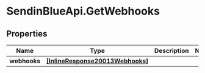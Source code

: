 # SendinBlueApi.GetWebhooks

## Properties
Name | Type | Description | Notes
------------ | ------------- | ------------- | -------------
**webhooks** | [**[InlineResponse20013Webhooks]**](InlineResponse20013Webhooks.md) |  | 


